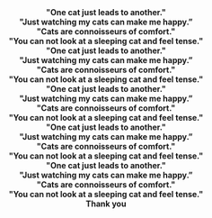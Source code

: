 

<div align="center"><strong>"One cat just leads to another."</strong></div>
<div align="center"><strong>"Just watching my cats can make me happy.”</strong></div>
<div align="center"><strong>"Cats are connoisseurs of comfort."</strong></div>
<div align="center"><strong>"You can not look at a sleeping cat and feel tense."</strong></div>

<div align="center"><strong>"One cat just leads to another."</strong></div>
<div align="center"><strong>"Just watching my cats can make me happy.”</strong></div>
<div align="center"><strong>"Cats are connoisseurs of comfort."</strong></div>
<div align="center"><strong>"You can not look at a sleeping cat and feel tense."</strong></div>

<div align="center"><strong>"One cat just leads to another."</strong></div>
<div align="center"><strong>"Just watching my cats can make me happy.”</strong></div>
<div align="center"><strong>"Cats are connoisseurs of comfort."</strong></div>
<div align="center"><strong>"You can not look at a sleeping cat and feel tense."</strong></div>

<div align="center"><strong>"One cat just leads to another."</strong></div>
<div align="center"><strong>"Just watching my cats can make me happy.”</strong></div>
<div align="center"><strong>"Cats are connoisseurs of comfort."</strong></div>
<div align="center"><strong>"You can not look at a sleeping cat and feel tense."</strong></div>

<div align="center"><strong>"One cat just leads to another."</strong></div>
<div align="center"><strong>"Just watching my cats can make me happy.”</strong></div>
<div align="center"><strong>"Cats are connoisseurs of comfort."</strong></div>
<div align="center"><strong>"You can not look at a sleeping cat and feel tense."</strong></div>

<div align="center"><strong>Thank you</strong></div>